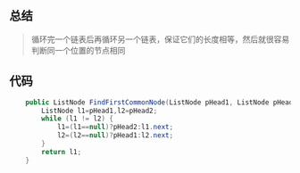 ## 总结

> 循环完一个链表后再循环另一个链表，保证它们的长度相等，然后就很容易判断同一个位置的节点相同

## 代码

```java
    public ListNode FindFirstCommonNode(ListNode pHead1, ListNode pHead2) {
        ListNode l1=pHead1,l2=pHead2;
        while (l1 != l2) {
            l1=(l1==null)?pHead2:l1.next;
            l2=(l2==null)?pHead1:l2.next;
        }
        return l1;
    }
